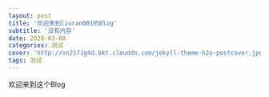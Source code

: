 ```yaml
---
layout: post
title: '欢迎来到liuran001的Blog'
subtitle: '没有内容'
date: 2020-03-08
categories: 测试
cover: 'http://on2171g4d.bkt.clouddn.com/jekyll-theme-h2o-postcover.jpg'
tags: 测试
---
```


欢迎来到这个Blog

